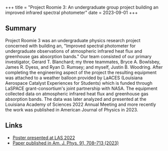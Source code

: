 +++
title = "Project Roomie 3: An undergraduate group project building an improved infrared spectral photometer" 
date = 2023-09-01 
+++


## Summary
Project Roomie 3 was an undergraduate physics research project concerned with building an,
"Improved spectral photometer for undergraduate observations of atmospheric infrared heat
flux and greenhouse gas absorption bands." Our team consisted of our primary investigator, 
Gerard T. Blanchard; my three teammates, Bryce A. Bowlsbey, James R. Dyess, and Ryan D. Rumsey;
and myself, Justin B. Woodring. After completing the engineering aspect of the project the resulting
equipment was attached to a weather balloon provided by LaACES (Louisiana Aerospace Catalyst Experiences
for Students) which is funded through LaSPACE grant-consortium's joint partnership with NASA. The equipment 
collected data on atmospheric infrared heat flux and greenhouse gas absorption bands. The data was
later analyzed and presented at the Louisiana Academy of Sciences 2022 Annual Meeting and more recently the
work was published in American Journal of Physics in 2023.

## Links
- [Poster presented at LAS 2022](https://drive.google.com/file/d/1f2T6rASpmTR037BjHQiRpezkCAmtAoRo/view)
- [Paper published in Am. J. Phys. 91, 708–713 (2023)](https://pubs.aip.org/aapt/ajp/article-abstract/91/9/708/2906665/Improved-spectral-photometer-for-undergraduate?redirectedFrom=fulltext)
